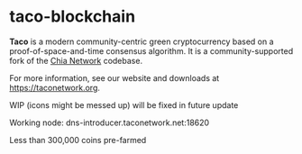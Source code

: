# taco-blockchain

**Taco** is a modern community-centric green cryptocurrency based on a proof-of-space-and-time consensus algorithm. It is a community-supported fork of the [Chia Network](https://github.com/Chia-Network/chia-blockchain) codebase.

For more information, see our website and downloads at https://taconetwork.org.

WIP (icons might be messed up) will be fixed in future update

Working node: dns-introducer.taconetwork.net:18620

Less than 300,000 coins pre-farmed
